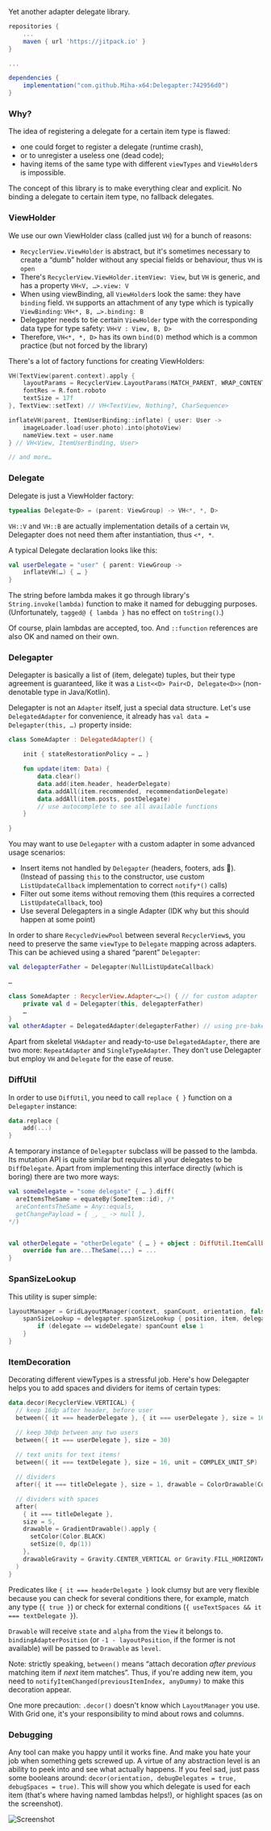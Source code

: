 
Yet another adapter delegate library.

```groovy
repositories {
    ...
    maven { url 'https://jitpack.io' }
}

...

dependencies {
    implementation("com.github.Miha-x64:Delegapter:742956d0")
}

```

### Why?

The idea of registering a delegate for a certain item type is flawed:
* one could forget to register a delegate (runtime crash),
* or to unregister a useless one (dead code);
* having items of the same type with different `viewTypes` and `ViewHolder`s is impossible.

The concept of this library is to make everything clear and explicit. No binding a delegate to certain item type, no fallback delegates.

### ViewHolder

We use our own ViewHolder class (called just `VH`) for a bunch of reasons:
* `RecyclerView.ViewHolder` is abstract, but it's sometimes necessary to create a “dumb” holder without any special fields or behaviour, thus `VH` is `open`
* There's `RecyclerView.ViewHolder.itemView: View`, but `VH` is generic, and has a property `VH<V, …>.view: V`
* When using viewBinding, all `ViewHolder`s look the same: they have `binding` field. `VH` supports an attachment of any type which is typically `ViewBinding`: `VH<*, B, …>.binding: B`
* Delegapter needs to tie certain `ViewHolder` type with the corresponding data type for type safety: `VH<V : View, B, D>`
* Therefore, `VH<*, *, D>` has its own `bind(D)` method which is a common practice (but not forced by the library)

There's a lot of factory functions for creating ViewHolders:
```kotlin
VH(TextView(parent.context).apply {
    layoutParams = RecyclerView.LayoutParams(MATCH_PARENT, WRAP_CONTENT)
    fontRes = R.font.roboto
    textSize = 17f
}, TextView::setText) // VH<TextView, Nothing?, CharSequence>

inflateVH(parent, ItemUserBinding::inflate) { user: User ->
    imageLoader.load(user.photo).into(photoView)
    nameView.text = user.name
} // VH<View, ItemUserBinding, User>

// and more…
```

### Delegate

Delegate is just a ViewHolder factory:
```kotlin
typealias Delegate<D> = (parent: ViewGroup) -> VH<*, *, D>
```
`VH::V` and `VH::B` are actually implementation details of a certain `VH`, Delegapter does not need them after instantiation, thus `<*, *`.

A typical Delegate declaration looks like this:
```kotlin
val userDelegate = "user" { parent: ViewGroup ->
    inflateVH(…) { … }
}
```

The string before lambda makes it go through library's `String.invoke(lambda)` function to make it named for debugging purposes. (Unfortunately, `tagged@ { lambda }` has no effect on `toString()`.)

Of course, plain lambdas are accepted, too. And `::function` references are also OK and named on their own.

### Delegapter

Delegapter is basically a list of (item, delegate) tuples, but their type agreement is guaranteed, like it was a `List<<D> Pair<D, Delegate<D>>` (non-denotable type in Java/Kotlin). 

Delegapter is not an `Adapter` itself, just a special data structure. Let's use `DelegatedAdapter` for convenience, it already has `val data = Delegapter(this, …)` property inside:

```kotlin
class SomeAdapter : DelegatedAdapter() {

    init { stateRestorationPolicy = … }

    fun update(item: Data) {
        data.clear()
        data.add(item.header, headerDelegate)
        data.addAll(item.recommended, recommendationDelegate)
        data.addAll(item.posts, postDelegate)
        // use autocomplete to see all available functions
    }

}
```

You may want to use `Delegapter` with a custom adapter in some advanced usage scenarios:
* Insert items not handled by `Delegapter` (headers, footers, ads 🤮).
  (Instead of passing `this` to the constructor, use custom `ListUpdateCallback` implementation to correct `notify*()` calls)
* Filter out some items without removing them
  (this requires a corrected `ListUpdateCallback`, too)
* Use several Delegapters in a single Adapter (IDK why but this should happen at some point)

In order to share `RecycledViewPool` between several `RecyclerView`s, you need to preserve the same `viewType` to `Delegate` mapping across adapters. This can be achieved using a shared “parent” `Delegapter`:

```kotlin
val delegapterFather = Delegapter(NullListUpdateCallback)

…

class SomeAdapter : RecyclerView.Adapter<…>() { // for custom adapter
    private val d = Delegapter(this, delegapterFather)
    …
}
val otherAdapter = DelegatedAdapter(delegapterFather) // using pre-baked adapter
```

Apart from skeletal `VHAdapter` and ready-to-use `DelegatedAdapter`, there are two more: `RepeatAdapter` and `SingleTypeAdapter`. They don't use Delegapter but employ `VH` and `Delegate` for the ease of reuse.

### DiffUtil

In order to use `DiffUtil`, you need to call `replace { }` function on a `Delegapter` instance:

```kotlin
data.replace {
    add(...)
}
```

A temporary instance of `Delegapter` subclass will be passed to the lambda. Its mutation API is quite similar but requires all your delegates to be `DiffDelegate`. Apart from implementing this interface directly (which is boring) there are two more ways:
```kotlin
val someDelegate = "some delegate" { … }.diff(
  areItemsTheSame = equateBy(SomeItem::id), /*
  areContentsTheSame = Any::equals,
  getChangePayload = { _, _ -> null },
*/)


val otherDelegate = "otherDelegate" { … } + object : DiffUtil.ItemCallback() {
    override fun are...TheSame(...) = ...
}
```

### SpanSizeLookup

This utility is super simple:

```kotlin
layoutManager = GridLayoutManager(context, spanCount, orientation, false).apply {
    spanSizeLookup = delegapter.spanSizeLookup { position, item, delegate ->
        if (delegate == wideDelegate) spanCount else 1
    }
}
```

### ItemDecoration

Decorating different viewTypes is a stressful job. Here's how Delegapter helps you to add spaces and dividers for items of certain types:

```kotlin
data.decor(RecyclerView.VERTICAL) {
  // keep 16dp after header, before user
  between({ it === headerDelegate }, { it === userDelegate }, size = 16)

  // keep 30dp between any two users
  between({ it === userDelegate }, size = 30)
  
  // text units for text items!
  between({ it === textDelegate }, size = 16, unit = COMPLEX_UNIT_SP)

  // dividers
  after({ it === titleDelegate }, size = 1, drawable = ColorDrawable(Color.BLACK))

  // dividers with spaces
  after(
    { it === titleDelegate },
    size = 5,
    drawable = GradientDrawable().apply {
      setColor(Color.BLACK)
      setSize(0, dp(1))
    },
    drawableGravity = Gravity.CENTER_VERTICAL or Gravity.FILL_HORIZONTAL,
  )
}
```

Predicates like `{ it === headerDelegate }` look clumsy but are very flexible because you can check for several conditions there, for example, match any type (`{ true }`) or check for external conditions (`{ useTextSpaces && it === textDelegate }`).

`Drawable` will receive `state` and `alpha` from the `View` it belongs to. `bindingAdapterPosition` (or `-1 - layoutPosition`, if the former is not available) will be passed to `Drawable` as `level`.

Note: strictly speaking, `between()` means “attach decoration _after previous_ matching item if _next_ item matches”. Thus, if you're adding new item, you need to `notifyItemChanged(previousItemIndex, anyDummy)` to make this decoration appear.

One more precaution: `.decor()` doesn't know which `LayoutManager` you use. With Grid one, it's your responsibility to mind about rows and columns.


### Debugging

Any tool can make you happy until it works fine. And make you hate your job when something gets screwed up. A virtue of any abstraction level is an ability to peek into and see what actually happens. If you feel sad, just pass some booleans around: `decor(orientation, debugDelegates = true, debugSpaces = true)`. This will show you which delegate is used for each item (that's where having named lambdas helps!), or highlight spaces (as on the screenshot).

![Screenshot](screenshot.png)
